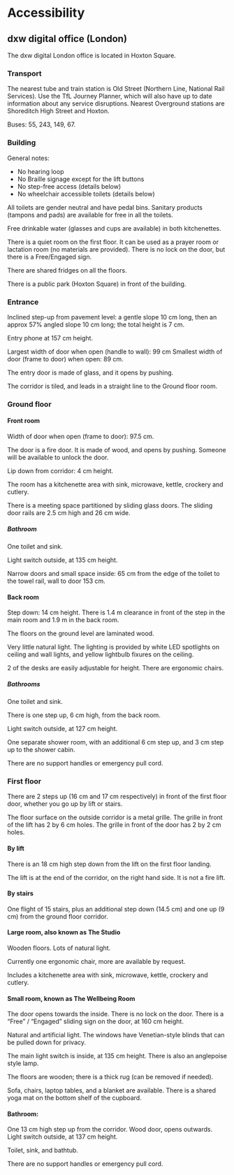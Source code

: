 # Accessibility

## dxw digital office (London)

The dxw digital London office is located in Hoxton Square.

### Transport

The nearest tube and train station is Old Street (Northern Line, National Rail Services). Use the TfL Journey Planner, which will also have up to date information about any service disruptions. Nearest Overground stations are Shoreditch High Street and Hoxton.

Buses: 55, 243, 149, 67.

### Building

General notes:
  * No hearing loop
  * No Braille signage except for the lift buttons
  * No step-free access (details below)
  * No wheelchair accessible toilets (details below)

All toilets are gender neutral and have pedal bins. Sanitary products (tampons and pads) are available for free in all the toilets.

Free drinkable water (glasses and cups are available) in both kitchenettes.

There is a quiet room on the first floor. It can be used as a prayer room or lactation room (no materials are provided). There is no lock on the door, but there is a Free/Engaged sign.

There are shared fridges on all the floors.

There is a public park (Hoxton Square) in front of the building.

### Entrance

Inclined step-up from pavement level: a gentle slope 10 cm long, then an approx 57% angled slope 10 cm long; the total height is 7 cm.

Entry phone at 157 cm height.

Largest width of door when open (handle to wall): 99 cm
Smallest width of door (frame to door) when open: 89 cm.

The entry door is made of glass, and it opens by pushing.

The corridor is tiled, and leads in a straight line to the Ground floor room.

### Ground floor

#### Front room

Width of door when open (frame to door): 97.5 cm.

The door is a fire door. It is made of wood, and opens by pushing. Someone will be available to unlock the door.

Lip down from corridor: 4 cm height.

The room has a kitchenette area with sink, microwave, kettle, crockery and cutlery.

There is a meeting space partitioned by sliding glass doors. The sliding door rails are 2.5 cm high and 26 cm wide.

##### Bathroom

One toilet and sink.

Light switch outside, at 135 cm height.

Narrow doors and small space inside: 65 cm from the edge of the toilet to the towel rail, wall to door 153 cm.

#### Back room

Step down: 14 cm height. There is 1.4 m clearance in front of the step in the main room and 1.9 m in the back room.

The floors on the ground level are laminated wood.

Very little natural light. The lighting is provided by white LED spotlights on ceiling and wall lights, and yellow lightbulb fixures on the ceiling.

2 of the desks are easily adjustable for height. There are ergonomic chairs.

##### Bathrooms

One toilet and sink.

There is one step up, 6 cm high, from the back room.

Light switch outside, at 127 cm height.

One separate shower room, with an additional 6 cm step up, and 3 cm step up to the shower cabin.

There are no support handles or emergency pull cord.

### First floor

There are 2 steps up (16 cm and 17 cm respectively) in front of the first floor door, whether you go up by lift or stairs.

The floor surface on the outside corridor is a metal grille. The grille in front of the lift has 2 by 6 cm holes. The grille in front of the door has 2 by 2 cm holes.

#### By lift

There is an 18 cm high step down from the lift on the first floor landing.

The lift is at the end of the corridor, on the right hand side. It is not a fire lift.

#### By stairs

One flight of 15 stairs, plus an additional step down (14.5 cm) and one up (9 cm) from the ground floor corridor.

#### Large room, also known as The Studio

Wooden floors. Lots of natural light.

Currently one ergonomic chair, more are available by request.

Includes a kitchenette area with sink, microwave, kettle, crockery and cutlery.

#### Small room, known as The Wellbeing Room

The door opens towards the inside. There is no lock on the door. There is a “Free” / “Engaged” sliding sign on the door, at 160 cm height.

Natural and artificial light. The windows have Venetian-style blinds that can be pulled down for privacy.

The main light switch is inside, at 135 cm height. There is also an anglepoise style lamp.

The floors are wooden; there is a thick rug (can be removed if needed).

Sofa, chairs, laptop tables, and a blanket are available. There is a shared yoga mat on the bottom shelf of the cupboard.

#### Bathroom:

One 13 cm high step up from the corridor. Wood door, opens outwards. Light switch outside, at 137 cm height.

Toilet, sink, and bathtub.

There are no support handles or emergency pull cord.
